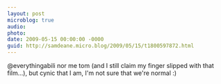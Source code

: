 ```yaml
---
layout: post
microblog: true
audio: 
photo: 
date: 2009-05-15 00:00:00 -0000
guid: http://samdeane.micro.blog/2009/05/15/t1800597872.html
---
```

@everythingabili nor me tom (and I still claim my finger slipped with that film...), but cynic that I am, I'm not sure that we're normal :)
